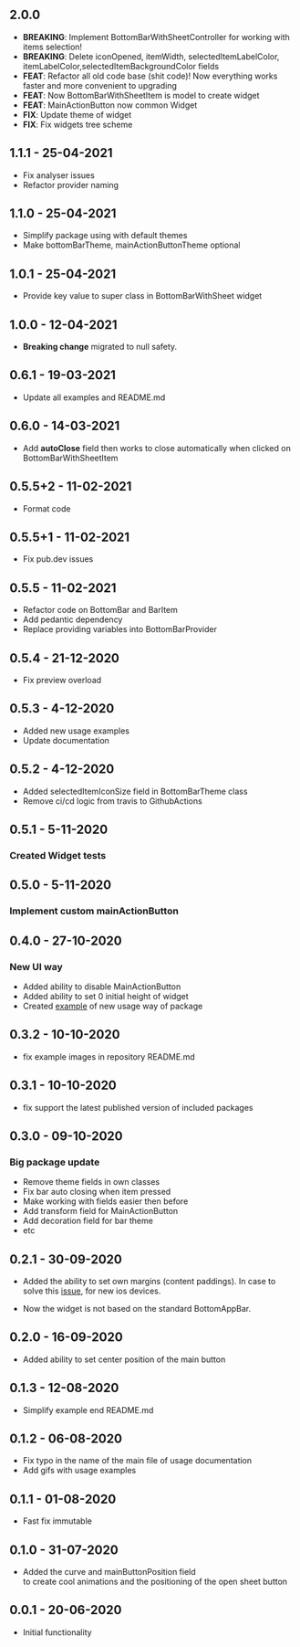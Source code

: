 ## 2.0.0

 - **BREAKING**: Implement BottomBarWithSheetController for working with items selection!
 - **BREAKING**: Delete iconOpened, itemWidth, selectedItemLabelColor, itemLabelColor,selectedItemBackgroundColor fields
 - **FEAT**: Refactor all old code base (shit code)! Now everything works faster and more convenient to upgrading
 - **FEAT**: Now BottomBarWithSheetItem is model to create widget
 - **FEAT**: MainActionButton now common Widget
 - **FIX**: Update theme of widget
 - **FIX**: Fix widgets tree scheme

## 1.1.1 - 25-04-2021

* Fix analyser issues
* Refactor provider naming

## 1.1.0 - 25-04-2021

* Simplify package using with default themes
* Make bottomBarTheme, mainActionButtonTheme optional

## 1.0.1 - 25-04-2021

* Provide key value to super class in BottomBarWithSheet widget

## 1.0.0 - 12-04-2021

* **Breaking change** migrated to null safety.

## 0.6.1 - 19-03-2021

* Update all examples and README.md

## 0.6.0 - 14-03-2021

* Add **autoClose** field then works to close automatically when clicked on BottomBarWithSheetItem 

## 0.5.5+2 - 11-02-2021

* Format code

## 0.5.5+1 - 11-02-2021

* Fix pub.dev issues

## 0.5.5 - 11-02-2021

* Refactor code on BottomBar and BarItem
* Add pedantic dependency
* Replace providing variables into BottomBarProvider

## 0.5.4 - 21-12-2020

* Fix preview overload

## 0.5.3 - 4-12-2020

* Added new usage examples
* Update documentation

## 0.5.2 - 4-12-2020

* Added selectedItemIconSize field in BottomBarTheme class
* Remove ci/cd logic from travis to GithubActions

## 0.5.1 - 5-11-2020

### Created Widget tests

## 0.5.0 - 5-11-2020

### Implement custom mainActionButton

## 0.4.0 - 27-10-2020

### New UI way

* Added ability to disable MainActionButton
* Added ability to set 0 initial height of widget
* Created [example](https://github.com/Frezyx/bottom_bar_with_sheet/example/lib/examples/fab_outside_bottom_bar.dart) of new usage way of package 
  
## 0.3.2 - 10-10-2020

* fix example images in repository README.md

## 0.3.1 - 10-10-2020

* fix support the latest published version of included packages


## 0.3.0 - 09-10-2020

### Big package update

* Remove theme fields in own classes
* Fix bar auto closing when item pressed
* Make working with fields easier then before
* Add transform field for MainActionButton
* Add decoration field for bar theme
* etc

## 0.2.1 - 30-09-2020

* Added the ability to set own margins (content paddings).
  In case to solve this [issue](https://github.com/Frezyx/bottom_bar_with_sheet/issues/5), for new ios devices.

* Now the widget is not based on the standard BottomAppBar.

## 0.2.0 - 16-09-2020

* Added ability to set center position of the main button

## 0.1.3 - 12-08-2020

* Simplify example end README.md

## 0.1.2 - 06-08-2020

* Fix typo in the name of the main file of usage documentation
* Add gifs with usage examples

## 0.1.1 - 01-08-2020

* Fast fix immutable

## 0.1.0 - 31-07-2020

* Added the curve and mainButtonPosition field 
<br> to create cool animations and the positioning of the open sheet button

## 0.0.1 - 20-06-2020

* Initial functionality 
